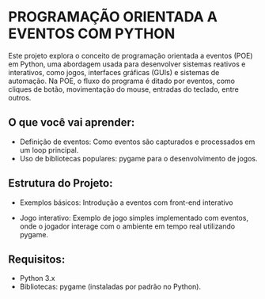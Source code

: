 # PROGRAMAÇÃO ORIENTADA A EVENTOS COM PYTHON

Este projeto explora o conceito de programação orientada a eventos (POE) em Python, uma abordagem usada para desenvolver sistemas reativos e interativos, como jogos, interfaces gráficas (GUIs) e sistemas de automação. Na POE, o fluxo do programa é ditado por eventos, como cliques de botão, movimentação do mouse, entradas do teclado, entre outros.

## O que você vai aprender:
* Definição de eventos: Como eventos são capturados e processados em um loop principal.
* Uso de bibliotecas populares: pygame para o desenvolvimento de jogos.

## Estrutura do Projeto:
* Exemplos básicos: Introdução a eventos com front-end interativo

* Jogo interativo: Exemplo de jogo simples implementado com eventos, onde o jogador interage com o ambiente em tempo real utilizando pygame.

## Requisitos:
* Python 3.x
* Bibliotecas: pygame (instaladas por padrão no Python).